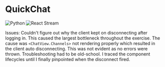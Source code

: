 # QuickChat

![Python](https://img.shields.io/badge/python-3670A0?style=for-the-badge&logo=python&logoColor=ffdd54)
![React](https://img.shields.io/badge/react-%2320232a.svg?style=for-the-badge&logo=react&logoColor=%2361DAFB)
Stream

Issues:
Couldn't figure out why the client kept on disconnecting after logging in. This caused the largest bottleneck throughout the exercise. The cause was `<ChatView.Channels>` not rendering properly which resulted in the client auto disconnecting. This was not evident as no errors were thrown. Troubleshooting had to be old-school. I traced the component lifecycles until I finally pinpointed when the disconnect fired.